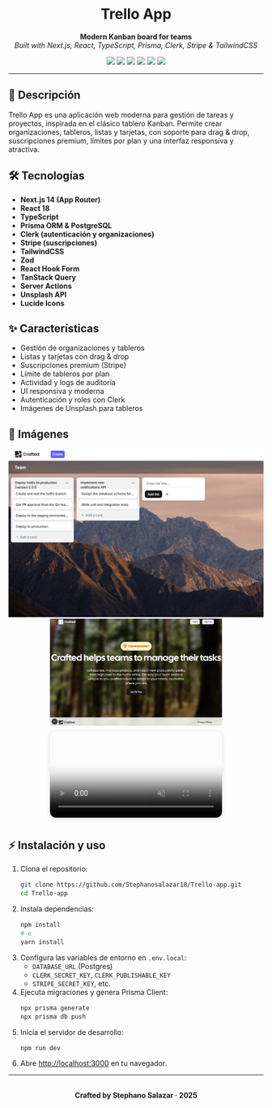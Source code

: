 
<div align="center">
  
<h1 align="center">Trello App</h1>
<p align="center">
	<b>Modern Kanban board for teams</b><br>
	<i>Built with Next.js, React, TypeScript, Prisma, Clerk, Stripe & TailwindCSS</i>
</p>
	<p align="center">
	<img src="https://img.shields.io/badge/Next.js-14-blue?logo=nextdotjs" />
	<img src="https://img.shields.io/badge/TypeScript-5.x-blue?logo=typescript" />
	<img src="https://img.shields.io/badge/TailwindCSS-4.x-06B6D4?logo=tailwindcss" />
	<img src="https://img.shields.io/badge/Prisma-ORM-2D3748?logo=prisma" />
	<img src="https://img.shields.io/badge/Clerk-Auth-3B82F6?logo=clerk" />
	<img src="https://img.shields.io/badge/Stripe-Subscriptions-635BFF?logo=stripe" />
	</p>  
</div>

---

## 🚀 Descripción

Trello App es una aplicación web moderna para gestión de tareas y proyectos, inspirada en el clásico tablero Kanban. Permite crear organizaciones, tableros, listas y tarjetas, con soporte para drag & drop, suscripciones premium, límites por plan y una interfaz responsiva y atractiva.

## 🛠️ Tecnologías

- **Next.js 14 (App Router)**
- **React 18**
- **TypeScript**
- **Prisma ORM & PostgreSQL**
- **Clerk (autenticación y organizaciones)**
- **Stripe (suscripciones)**
- **TailwindCSS**
- **Zod**
- **React Hook Form**
- **TanStack Query**
- **Server Actions**
- **Unsplash API**
- **Lucide Icons**

## ✨ Características

- Gestión de organizaciones y tableros
- Listas y tarjetas con drag & drop
- Suscripciones premium (Stripe)
- Límite de tableros por plan
- Actividad y logs de auditoría
- UI responsiva y moderna
- Autenticación y roles con Clerk
- Imágenes de Unsplash para tableros

## 📸 Imágenes

<div align="center">
	<img src="/public/assets/featured-1-3.jpg" alt="Screenshot 2" width="700" />
	<br>
	<img src="/public/assets/featured-1.jpg" alt="Thumb 1" width="340" />
	<video src="/public/assets/featured-1.mp4" width="340" controls loop muted poster="/featured-1.jpg" style="border-radius:12px;margin:08px;box-shadow:0 2px 8px #0002;">
		Tu navegador no soporta video embebido.
	</video>
</div>

## ⚡ Instalación y uso

1. Clona el repositorio:
	 ```bash
	 git clone https://github.com/Stephanosalazar18/Trello-app.git
	 cd Trello-app
	 ```
2. Instala dependencias:
	 ```bash
	 npm install
	 # o
	 yarn install
	 ```
3. Configura las variables de entorno en `.env.local`:
	 - `DATABASE_URL` (Postgres)
	 - `CLERK_SECRET_KEY`, `CLERK_PUBLISHABLE_KEY`
	 - `STRIPE_SECRET_KEY`, etc.
4. Ejecuta migraciones y genera Prisma Client:
	 ```bash
	 npx prisma generate
	 npx prisma db push
	 ```
5. Inicia el servidor de desarrollo:
	 ```bash
	 npm run dev
	 ```
6. Abre [http://localhost:3000](http://localhost:3000) en tu navegador.

---

<div align="center">
	<br>
	<b>Crafted by Stephano Salazar · 2025</b>
</div>
